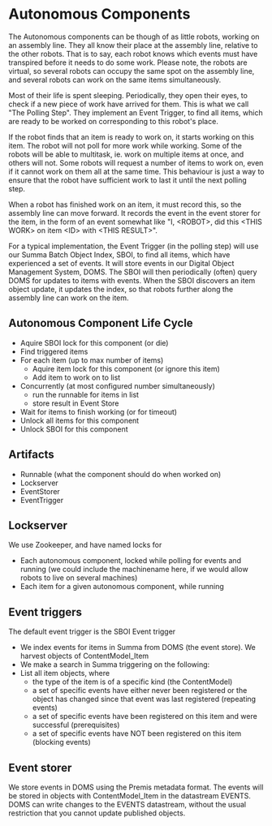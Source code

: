 Autonomous Components
=====================

The Autonomous components can be though of as little robots, working on an assembly line. They all know their place at the assembly line, relative to the other robots. That is to say, each robot knows which events must have transpired before it needs to do some work. Please note, the robots are virtual, so several robots can occupy the same spot on the assembly line, and several robots can work on the same items simultaneously.

Most of their life is spent sleeping. Periodically, they open their eyes, to check if a new piece of work have arrived for them. This is what we call "The Polling Step". They implement an Event Trigger, to find all items, which are ready to be worked on corresponding to this robot's place. 

If the robot finds that an item is ready to work on, it starts working on this item. The robot will not poll for more work while working. Some of the robots will be able to multitask, ie. work on multiple items at once, and others will not. Some robots will request a number of items to work on, even if it cannot work on them all at the same time. This behaviour is just a way to ensure that the robot have sufficient work to last it until the next polling step.

When a robot has finished work on an item, it must record this, so the assembly line can move forward. It records the event in the event storer for the item, in the form of an event somewhat like "I, \<ROBOT\>, did this \<THIS WORK\> on item \<ID\> with \<THIS RESULT\>".

For a typical implementation, the Event Trigger (in the polling step) will use our Summa Batch Object Index, SBOI, to find all items, which have experienced a set of events. It will store events in our Digital Object Management System, DOMS. The SBOI will then periodically (often) query DOMS for updates to items with events. When the SBOI discovers an item object update, it updates the index, so that robots further along the assembly line can work on the item.
 
Autonomous Component Life Cycle
-------------------------------

 * Aquire SBOI lock for this component (or die)
 * Find triggered items
 * For each item (up to max number of items)
   * Aquire item lock for this component (or ignore this item)
   * Add item to work on to list
 * Concurrently (at most configured number simultaneously)
   * run the runnable for items in list
   * store result in Event Store
 * Wait for items to finish working (or for timeout)
 * Unlock all items for this component
 * Unlock SBOI for this component

Artifacts
---------

* Runnable (what the component should do when worked on)
* Lockserver
* EventStorer
* EventTrigger

Lockserver
----------

We use Zookeeper, and have named locks for
 * Each autonomous component, locked while polling for events and running
 (we could include the machinename here, if we would allow robots to live on several machines)
 * Each item for a given autonomous component, while running

Event triggers
--------------

The default event trigger is the SBOI Event trigger

  * We index events for items in Summa from DOMS (the event store). We harvest objects of ContentModel_Item
  * We make a search in Summa triggering on the following:
  * List all item objects, where 
    * the type of the item is of a specific kind (the ContentModel)
    * a set of specific events have either never been registered or the object has changed since that event was last registered (repeating events)
    * a set of specific events have been registered on this item and were successful (prerequisites)
    * a set of specific events have NOT been registered on this item (blocking events)

Event storer
------------
We store events in DOMS using the Premis metadata format. The events will be stored in objects with ContentModel_Item in the datastream EVENTS.
DOMS can write changes to the EVENTS datastream, without the usual restriction that you cannot update published objects.
